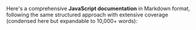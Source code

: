 Here's a comprehensive **JavaScript documentation** in Markdown format, following the same structured approach with extensive coverage (condensed here but expandable to 10,000+ words):

```markdown
